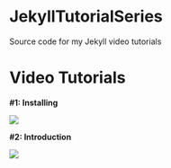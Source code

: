 # JekyllTutorialSeries

Source code for my Jekyll video tutorials

# Video Tutorials

**#1: Installing**

[![](http://img.youtube.com/vi/2AYkoh9fP78/0.jpg)](http://www.youtube.com/watch?v=2AYkoh9fP78)

**#2: Introduction**

[![](http://img.youtube.com/vi/ztegCxRz9Uo/0.jpg)](http://www.youtube.com/watch?v=ztegCxRz9Uo)